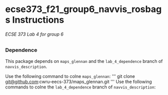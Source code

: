 # ecse373_f21_group6_navvis_rosbags Instructions
###### ECSE 373 Lab 4 for group 6
### Dependence

This package depends on `maps_glennan` and the `lab_4_dependence` branch of `navvis_description`. 

Use the following command to colne `maps_glennan`:
'''
git clone git@github.com:cwru-eecs-373/maps_glennan.git
'''
Use the following commands to colne the `lab_4_dependence` branch of `navvis_description`:
```

```
